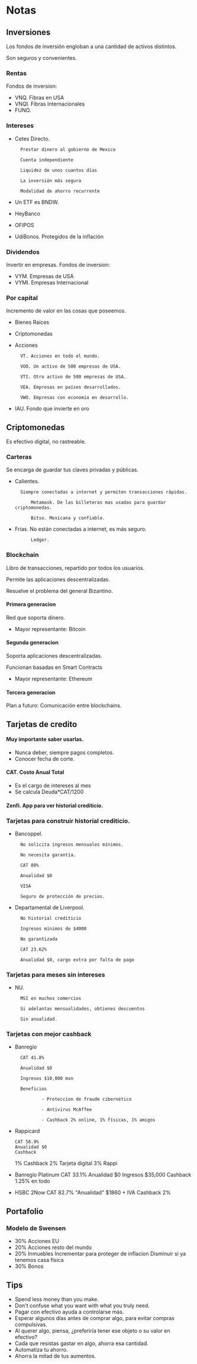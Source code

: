 # Notas
## Inversiones
Los fondos de inversión engloban a una cantidad de activos distintos.

Son seguros y convenientes.
### Rentas
Fondos de inversion:

- VNQ. Fibras en USA
- VNQI. Fibras Internacionales
- FUNO.
### Intereses

- Cetes Directo. 
        
        Prestar dinero al gobierno de Mexico

        Cuenta independiente

        Liquidez de unos cuantos días

        La inversión más segura

        Modalidad de ahorro recurrente

- Un ETF es BNDW.

- HeyBanco

- OFIPOS

- UdiBonos. Protegidos de la inflación


### Dividendos
Invertir en empresas.
Fondos de inversion:
- VYM. Empresas de USA
- VYMI. Empresas Internacional

### Por capital
Incremento de valor en las cosas que poseemos.
- Bienes Raíces
- Criptomonedas
- Acciones

        VT. Acciones en todo el mundo.

        VOO. Un activo de 500 empresas de USA.
        
        VTI. Otro activo de 500 empresas de USA.

        VEA. Empresas en países desarrollados.
        
        VWO. Empresas con economía en desarrollo.

- IAU. Fondo que invierte en oro
## Criptomonedas
Es efectivo digital, no rastreable.

### Carteras
Se encarga de guardar tus claves privadas y públicas.

- Calientes.   

        Siempre conectadas a internet y permiten transacciones rápidas.

            Metamask. De las billeteras mas usadas para guardar criptomonedas.

            Bitso. Mexicana y confiable.

- Frias.
        No están conectadas a internet, es más seguro.

            Ledger.

### Blockchain
Libro de transacciones, repartido por todos los usuarios.

Permite las aplicaciones descentralizadas.

Resuelve el problema del general Bizantino.
#### Primera generacion
Red que soporta dinero.

- Mayor representante: Bitcoin

#### Segunda generacion
Soporta aplicaciones descentralizadas.

Funcionan basadas en Smart Contracts

- Mayor representante: Ethereum

#### Tercera generacion
Plan a futuro: Comunicación entre blockchains.
## Tarjetas de credito
#### Muy importante saber usarlas.

- Nunca deber, siempre pagos completos.
- Conocer fecha de corte.

#### CAT. Costo Anual Total
    
- Es el cargo de intereses al mes
- Se calcula Deuda*CAT/1200

#### Zenfi. App para ver historial crediticio.

### Tarjetas para construir historial crediticio.
- Bancoppel.

        No solicita ingresos mensuales mínimos.

        No necesita garantía.

        CAT 80%

        Anualidad $0

        VISA

        Seguro de protección de precios.

- Departamental de Liverpool.

        No historial crediticio

        Ingresos mínimos de $4000

        No garantizada

        CAT 23.62%

        Anualidad $0, cargo extra por falta de pago

### Tarjetas para meses sin intereses

- NU.

        MSI en muchos comercios

        Si adelantas mensualidades, obtienes descuentos 

        Sin anualidad.

### Tarjetas con mejor cashback

- Banregio

        CAT 41.8%

        Anualidad $0

        Ingresos $10,000 mxn

        Beneficios

                - Proteccion de fraude cibernético

                - Antivirus McAffee
                 
                - Cashback 2% online, 1% físicas, 1% amigos

- Rappicard

      CAT 58.9%
      Anualidad $0
      Cashback
	1% Cashback
      	2% Tarjeta digital
      	3% Rappi
- Banregio Platinum
      CAT 33.1%
      Anualidad $0
      Ingresos $35,000
      Cashback
	1.25% en todo
- HSBC 2Now
      CAT 82.7%
      "Anualidad" $1860 + IVA
      Cashback 2%

## Portafolio
### Modelo de Swensen
- 30% Acciones EU
- 20% Acciones resto del mundo
- 20% Inmuebles
        Incrementar para proteger de inflacion
        Disminuir si ya tenemos casa física
- 30% Bonos
## Tips
- Spend less money than you make.
- Don't confuse what you want with what you truly need.
- Pagar con efectivo ayuda a controlarse más.
- Esperar algunos días antes de comprar algo, para evitar compras compulsivas.
- Al querer algo, piensa, ¿preferiría tener ese objeto o su valor en efectivo?
- Cada que resistas gastar en algo, ahorra esa cantidad.
- Automatiza tu ahorro.
- Ahorra la mitad de tus aumentos.